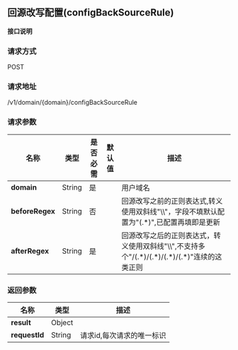 ## 回源改写配置(configBackSourceRule)

**接口说明**

### 请求方式
POST

### 请求地址
/v1/domain/{domain}/configBackSourceRule

### 请求参数
|名称|类型|是否必需|默认值|描述|
|---|---|---|---|---|
|**domain**|String|是| |用户域名|
|**beforeRegex**|String|否| |回源改写之前的正则表达式,转义使用双斜线"\\\\"，字段不填默认配置为"(.*)",已配置再填即是更新|
|**afterRegex**|String|是| |回源改写之后的正则表达式，转义使用双斜线"\\\\",不支持多个"/(.\*)/(.\*)/(.\*)/(.\*)"连续的这类正则|


### 返回参数
|名称|类型|描述|
|---|---|---|
|**result**|Object| |
|**requestId**|String| 请求id,每次请求的唯一标识|
